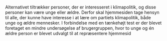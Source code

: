 Alternativet tiltrækker personer, der er interesseret i klimapolitik, og disse personer kan være unge eller ældre. Derfor skal hjemmesiden tage hensyn til alle, der kunne have interesse i at lære om partiets klimapolitik, både unge og ældre mennesker. I forbindelse med en tænkehøjt test er der blevet foretaget en mindre undersøgelse af brugergruppen, hvor to unge og én ældre person er blevet udvalgt til at repræsentere hjemmesid
